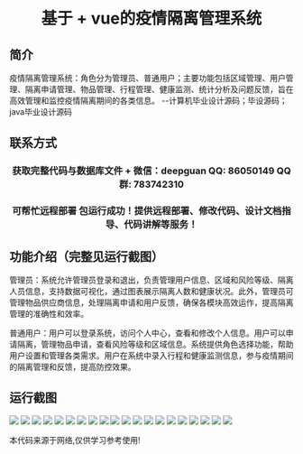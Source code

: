 <p><h1 align="center">基于 + vue的疫情隔离管理系统</h1></p>

## 简介
疫情隔离管理系统：角色分为管理员、普通用户；主要功能包括区域管理、用户管理、隔离申请管理、物品管理、行程管理、健康监测、统计分析及问题反馈，旨在高效管理和监控疫情隔离期间的各类信息。    --计算机毕业设计源码；毕设源码；java毕业设计源码


## 联系方式
<p><h3 align="center">获取完整代码与数据库文件 + 微信：deepguan QQ: 86050149 QQ群: 783742310</h3></p>
<p><h3 align="center">可帮忙远程部署 包运行成功！提供远程部署、修改代码、设计文档指导、代码讲解等服务！</h3></p>

## 功能介绍（完整见运行截图）
管理员：系统允许管理员登录和退出，负责管理用户信息、区域和风险等级、隔离人员信息，支持数据可视化，通过图表展示隔离人数和健康状况。此外，管理员可管理物品供应商信息，处理隔离申请和用户反馈，确保各模块高效运作，提高隔离管理的准确性和效率。

普通用户：用户可以登录系统，访问个人中心，查看和修改个人信息。用户可以申请隔离，管理物品申请，查看风险等级和区域信息。系统提供角色选择功能，帮助用户设置和管理各类需求。用户在系统中录入行程和健康监测信息，参与疫情期间的隔离管理和反馈，提高防控效果。


## 运行截图
![](img/001.jpg)
![](img/002.jpg)
![](img/003.jpg)
![](img/004.jpg)
![](img/005.jpg)
![](img/006.jpg)
![](img/007.jpg)
![](img/008.jpg)
![](img/009.jpg)
![](img/010.jpg)
![](img/011.jpg)
![](img/012.jpg)
![](img/013.jpg)
![](img/014.jpg)
![](img/015.jpg)
![](img/016.jpg)
![](img/017.jpg)
![](img/018.jpg)
![](img/019.jpg)
![](img/020.jpg)

<p>本代码来源于网络,仅供学习参考使用!</p>
